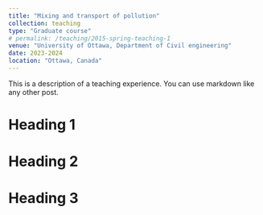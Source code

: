 ```yaml
---
title: "Mixing and transport of pollution"
collection: teaching
type: "Graduate course"
# permalink: /teaching/2015-spring-teaching-1
venue: "University of Ottawa, Department of Civil engineering"
date: 2023-2024
location: "Ottawa, Canada"
---
```


This is a description of a teaching experience. You can use markdown like any other post.

Heading 1
======

Heading 2
======

Heading 3
======
